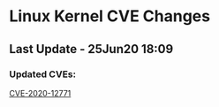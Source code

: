 
# **Linux Kernel CVE Changes**

## Last Update - 25Jun20 18:09

### **Updated CVEs:**

[CVE-2020-12771](cves/CVE-2020-12771)  
